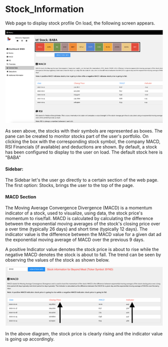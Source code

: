 # Stock_Information
Web page to display stock profile
On load, the following screen appears.

![first](first.png)

As seen above, the stocks with their symbols are represented as boxes. The pane can be created to monitor stocks part of the user's portfolio. On clicking the box with the corresponding stock symbol, the company MACD, RSI Financials (if available) and deductions are shown. By default, a stock has been configured to display to the user on load. The default stock here is "BABA"

#### Sidebar:

The Sidebar let's the user go directly to a certain section of the web page. The first option: Stocks, brings the user to the top of the page.


#### MACD Section

The Moving Average Convergence Divergence (MACD) is a momentum indicator of a stock, used to visualize, using data, the stock price's momentum to rise/fall. MACD is calculated by calculating the difference between the exponential moving averages of the stock's closing price over a over time (typically 26 days) and short time (typically 12 days). The indicator value is the difference between the MACD value for a given dat ad the exponential moving average of MACD over the previous 9 days.

A positive Indicator value denotes the stock price is about to rise while the negative MACD denotes the stock is about to fall. The trend can be seen by observing the values of the stock as shown below.

![MACD analysis for BYND](second.png)

In the above diagram, the stock price is clearly rising and the indicator value is going up accordingly. 


